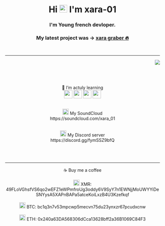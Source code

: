 <h1 align="center">Hi <img src="https://media.giphy.com/media/hvRJCLFzcasrR4ia7z/giphy.gif" width="25px"> I'm xara-01</h1>

<h3 align="center">I'm Young french devloper.</h3>

<p align="center">
    <h3 align="center">My latest project was -> <a href="https://github.com/Xara-01/xara-Graber/tree/main"> xara graber 🔥</a></h3>
</p>

<br> 

-----

<img align="right" src="https://media.giphy.com/media/z5iCvo1oCbqt7ukMQs/giphy.gif">
<br>
<br>
<br>
<br>
                             
<p align="center"> 🔎 I’m actuly learning       <br> <img src="https://user-images.githubusercontent.com/114299529/195045788-d792ec78-5ed2-4318-9c32-5bb2ebba29d4.png" width="27px">  <img src="https://user-images.githubusercontent.com/114299529/195045243-3e577ef5-3ddf-4f43-ad0c-da0d42f00d22.png" width="27px">  <img src="https://user-images.githubusercontent.com/114299529/195044924-7d6f019b-9b82-4a17-b0f2-f0447c8ee2fa.png" width="27px">  <img src="https://imgs.search.brave.com/QzK9M4F3TkAV8BdxNAvdBDENcNDsCKqmPy4RMQMGybs/rs:fit:300:300:1/g:ce/aHR0cHM6Ly9rZWVz/dGFsa3N0ZWNoLmNv/bS93cC1jb250ZW50/L3VwbG9hZHMvMjAx/OS8wOC9iYXNoLWxv/Z28tMzAweDMwMC5w/bmc" width="27px"> 

<br>
<br>

<p align="center"> <img src="https://imgs.search.brave.com/6MAw2jeXTA_bKzh5IcKSVgNGoeRWF95TQH3rIPN9cCs/rs:fit:920:920:1/g:ce/aHR0cHM6Ly9jbGlw/YXJ0Y3JhZnQuY29t/L2ltYWdlcy9zb3Vu/ZGNsb3VkLWxvZ28t/cG5nLW11c2ljLTgu/cG5n" width="20px"> My SoundCloud <br> https://soundcloud.com/xara_01

<br>
<br>

<p align="center"> <img src="https://imgs.search.brave.com/AikTgZTJqe4pGT__1YSbtNsprB5LYOFISn69mu-O6zE/rs:fit:1200:1200:1/g:ce/aHR0cHM6Ly9wbmdn/cmlkLmNvbS93cC1j/b250ZW50L3VwbG9h/ZHMvMjAyMS8wNS9E/aXNjb3JkLUxvZ28t/Q2lyY2xlLTIwNDh4/MjA0OC5wbmc" width="20px"> My Discord server <br> https://discord.gg/fymSSZ9bfQ
<br>
<br>
<br>  
<br>
  
-----
    
<p align="center">☕ Buy me a coffee
<br>
<br>
<img src="https://imgs.search.brave.com/yxispepd98yRlSIE6dYfmzb8VzmyGGhhWH7rdLSiLDc/rs:fit:192:192:1/g:ce/aHR0cHM6Ly9uYW5v/cG9vbC5vcmcvaWNv/bnMveG1yLWxvZ28u/cG5n" width="20px"> XMR: 49FLoVGhsfVS6qo2wEFZ1eWPmfroUg3oddy6V9SyY7n1EWNjjMoUWYYiDeSNYysA5XAPnBAPa5atceKoiLxzB4U3Kzefkqf
<br>
<br>
<img src="https://imgs.search.brave.com/3mgxOck10jXChebX3fik5F2l3-LeoIxy9HB-cMTxGGk/rs:fit:1200:1200:1/g:ce/aHR0cHM6Ly93d3cu/Y3JpcHRvbW9uZWRh/cy5jby93cC1jb250/ZW50L3VwbG9hZHMv/MjAyMS8wMS9iaXRj/b2luLWJ0Yy1sb2dv/LnBuZw" width="20px"> BTC: bc1q3n7v53mpcwp5mecvn75du23ynxzr67pcudxcnw
<br>
<br>
<img src="https://imgs.search.brave.com/MFA9y4bECHAS_HU3ObURUUpfST9LTFHSxH5tZ5yRCwg/rs:fit:1024:1024:1/g:ce/aHR0cDovL2ljb25z/Lmljb25hcmNoaXZl/LmNvbS9pY29ucy9j/amRvd25lci9jcnlw/dG9jdXJyZW5jeS1m/bGF0LzEwMjQvRXRo/ZXJldW0tRVRILWlj/b24ucG5n" width="20px"> ETH: 0x240a63DA568306dCca13628bff2a36B1069C84F3

    
<br>


